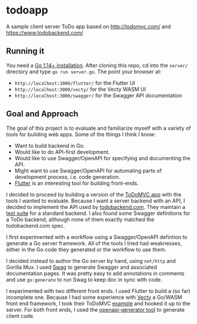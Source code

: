 # todoapp

A sample client server ToDo app based on http://todomvc.com/ and https://www.todobackend.com/

## Running it

You need a [Go 1.14+ installation](https://golang.org/dl/). After cloning this repo, cd into the `server/` directory and type `go run server.go`. The point your browser at:

* `http://localhost:3000/flutter/` for the Flutter UI 
* `http://localhost:3000/vecty/` for the Vecty WASM UI 
* `http://localhost:3000/swagger/` for the Swagger API documentation

## Goal and Approach

The goal of this project is to evaluate and familiarize myself with a variety of tools for building web apps. Some of the things I think I know:

* Want to build backend in Go.
* Would like to do API-first development.
* Would like to use Swagger/OpenAPI for specifying and documenting the API.
* Might want to use Swagger/OpenAPI for automating parts of development process, i.e. code generation.
* [Flutter](https://flutter.dev/) is an interesting tool for building front-ends.

I decided to proceed by building a version of the [ToDoMVC app](http://todomvc.com/) with the tools I wanted to evaluate. Because I want a server backend with an API, I decided to implement the API used by [todobackend.com](https://www.todobackend.com/). They maintain a [test suite](https://www.todobackend.com/specs/index.html) for a standard backend. I also found some Swagger definitions for a ToDo backend, although none of them exactly matched the todobackend.com spec.

I first experimented with a workflow using a Swagger/OpenAPI defintion to generate a Go server framework. All of the tools I tried had weaknesses, either in the Go code they generated or the workflow to use them.

I decided instead to author the Go server by hand, using `net/http` and Gorilla Mux. I used [Swag](https://github.com/swaggo/swag) to generate Swagger and associated documentation pages. It was pretty easy to add annotations in comments and use `go:generate` to run Swag to keep doc in sync with code.

I experimented with two different front ends. I used Flutter to build a (so far) incomplete one. Because I had some experience with [Vecty](https://github.com/gopherjs/vecty) a Go/WASM front end framework, I took their ToDoMVC [example](https://github.com/gopherjs/vecty/tree/master/example/todomvc) and hooked it up to the server. For both front ends, I used the [openapi-generator tool](https://openapi-generator.tech/) to generate client code.

